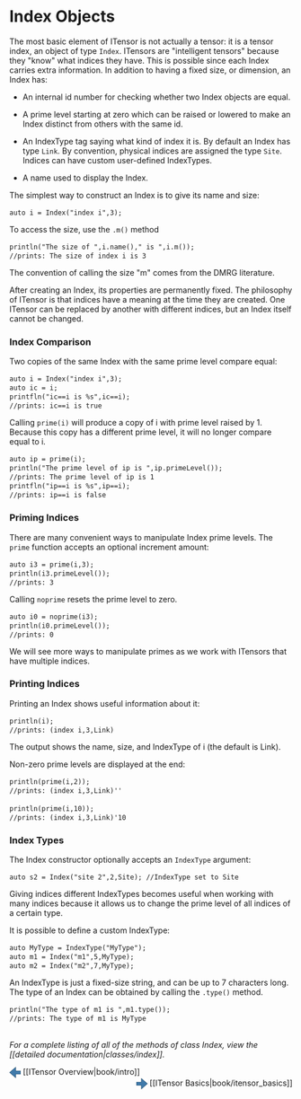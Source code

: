 # Index Objects

The most basic element of ITensor is not actually a tensor: it is a tensor index, 
an object of type&nbsp;`Index`.
ITensors are "intelligent tensors" because they "know" what indices they have. 
This is possible since each Index carries extra information.
In addition to having a fixed size, or dimension, an Index has:

* An internal id number for checking whether two Index objects are equal.

* A prime level starting at zero which can be raised or lowered to make an Index distinct
from others with the same id.

* An IndexType tag saying what kind of index it is. By default an Index has type `Link`. 
By convention, physical indices are assigned the type `Site`. Indices can have custom user-defined IndexTypes.

* A name used to display the Index.

The simplest way to construct an Index is to give its name and size:

    auto i = Index("index i",3);

To access the size, use the `.m()` method

    println("The size of ",i.name()," is ",i.m());
    //prints: The size of index i is 3

The convention of calling the size "m" comes from the DMRG literature.

After creating an Index, its properties are permanently fixed. The philosophy
of ITensor is that indices have a meaning at the time they are created.
One ITensor can be replaced by another with different indices, but an Index 
itself cannot be changed. 

### Index Comparison

Two copies of the same Index with the same prime level compare equal:

    auto i = Index("index i",3);
    auto ic = i;
    printfln("ic==i is %s",ic==i);
    //prints: ic==i is true

Calling `prime(i)` will produce a copy of i with prime level raised by 1.
Because this copy has a different prime level, it will no longer compare equal to i.

    auto ip = prime(i);
    println("The prime level of ip is ",ip.primeLevel());
    //prints: The prime level of ip is 1
    printfln("ip==i is %s",ip==i);
    //prints: ip==i is false

### Priming Indices

There are many convenient ways to manipulate Index prime levels.
The `prime` function accepts an optional increment amount:

    auto i3 = prime(i,3);
    println(i3.primeLevel());
    //prints: 3

Calling `noprime` resets the prime level to zero.

    auto i0 = noprime(i3);
    println(i0.primeLevel());
    //prints: 0

We will see more ways to manipulate primes as we 
work with ITensors that have multiple indices.

### Printing Indices

Printing an Index shows useful information about it:

    println(i);
    //prints: (index i,3,Link)

The output shows the name, size, and IndexType of i (the default is Link).

Non-zero prime levels are displayed at the end:

    println(prime(i,2));
    //prints: (index i,3,Link)''

    println(prime(i,10));
    //prints: (index i,3,Link)'10

### Index Types

The Index constructor optionally accepts an `IndexType` argument:

    auto s2 = Index("site 2",2,Site); //IndexType set to Site

Giving indices different IndexTypes becomes useful when working with many indices
because it allows us to change the prime level of all indices of a certain type.

It is possible to define a custom IndexType:

    auto MyType = IndexType("MyType");
    auto m1 = Index("m1",5,MyType);
    auto m2 = Index("m2",7,MyType);

An IndexType is just a fixed-size string, and can be up to 7 characters long. 
The type of an Index can be obtained by calling the `.type()` method.

    println("The type of m1 is ",m1.type());
    //prints: The type of m1 is MyType

<br/>
<i>For a complete listing of all of the methods of class Index, view the
[[detailed documentation|classes/index]].</i>


<span style="float:left;"><img src="../../left_arrow.png" width="20px" style="vertical-align:middle;"/> 
[[ITensor Overview|book/intro]]
</span>
<span style="float:right;"><img src="../../right_arrow.png" width="20px" style="vertical-align:middle;"/> 
[[ITensor Basics|book/itensor_basics]]
</span>
